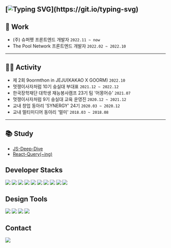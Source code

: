 [![Typing SVG](https://readme-typing-svg.demolab.com/?lines=UX에+대한+고민으로,;세상을+정갈하게+만들고+싶은,;FE+Developer,+황순범입니다.)](https://git.io/typing-svg)
---


## 🏢 Work
- (주) 슈퍼펫 프론트엔드 개발자 `2022.11 ~ now`
- The Pool Network 프론트엔드 개발자 `2022.02 ~ 2022.10`

---

## 🏃🏻 Activity
- 제 2회 9oormthon in JEJU(KAKAO X GOORM) `2022.10`
- 멋쟁이사자처럼 10기 숭실대 부대표 `2021.12 ~ 2022.12`
- 한국장학재단 대학생 재능봉사캠프 23기 팀 '어몽어슈' `2021.07`
- 멋쟁이사자처럼 9기 숭실대 교육 운영진 `2020.12 ~ 2021.12`
- 교내 창업 동아리 'SYNERGY' 24기 `2020.03 ~ 2020.12`
- 교내 멀티미디어 동아리 '멀미' `2018.03 ~ 2018.08`

---

## 📚 Study
- [JS-Deep-Dive](https://github.com/likelion-ssu/JS-Deep-Dive)
- [React-Query(~ing)](https://github.com/HwangSunBeom/React-Query)


## Developer Stacks
<img src="https://img.shields.io/badge/HTML-000000?style=for-the-badge&logo=HTML5&logoColor=#E34F26"/>  <img src="https://img.shields.io/badge/CSS3-000000?style=for-the-badge&logo=CSS3&logoColor=#1572B6"/>  <img src="https://img.shields.io/badge/JavaScript-000000?style=for-the-badge&logo=JavaScript&logoColor=#F7DF1E"/> <img src="https://img.shields.io/badge/TypeScript-000000?style=for-the-badge&logo=TypeScript&logoColor=#F7DF1E
"/>  <img src="https://img.shields.io/badge/React-000000?style=for-the-badge&logo=React&logoColor=#61DAFB"/>  <img src="https://img.shields.io/badge/ReactNative-000000?style=for-the-badge&logo=React&logoColor=#61DAFB"/>  <img src="https://img.shields.io/badge/jQuery-000000?style=for-the-badge&logo=jQuery&logoColor=#0769AD"/>  <img src="https://img.shields.io/badge/Node.js-000000?style=for-the-badge&logo=Node.js&logoColor=#339933"/>  <img src="https://img.shields.io/badge/Python-000000?style=for-the-badge&logo=Python&logoColor=#3776AB"/>  <img src="https://img.shields.io/badge/Django-000000?style=for-the-badge&logo=Django&logoColor=#092E20"/>  
## Design Tools
<img src="https://img.shields.io/badge/Adobe XD-000000?style=for-the-badge&logo=Adobe XD&logoColor=#FF61F6"/>  <img src="https://img.shields.io/badge/Adobe Photoshop-000000?style=for-the-badge&logo=Adobe Photoshop&logoColor=#31A8FF"/>  <img src="https://img.shields.io/badge/Adobe Premiere Pro-000000?style=for-the-badge&logo=Adobe Premiere Pro&logoColor=#9999FF"/>  <img src="https://img.shields.io/badge/Figma-000000?style=for-the-badge&logo=Figma&logoColor=#F24E1E"/>
## Contact
<img src="https://img.shields.io/badge/wsbs9805@gmail.com-000000?style=for-the-badge&logo=Gmail&logoColor=#EA4335"/>


<!-- (https://github-readme-stats.vercel.app/api?username=HwangSunBeom&show_icons=true&theme=github_dark) -->
<!-- (https://github-readme-stats.vercel.app/api/top-langs/?username=HwangSunBeom&layout=compact)](https://github.com/anuraghazra/github-readme-stats) -->


<!--
**HwangSunBeom/HwangSunBeom** is a ✨ _special_ ✨ repository because its `README.md` (this file) appears on your GitHub profile.

Here are some ideas to get you started:

- 🔭 I’m currently working on ...
- 🌱 I’m currently learning ...
- 👯 I’m looking to collaborate on ...
- 🤔 I’m looking for help with ...
- 💬 Ask me about ...
- 📫 How to reach me: ...
- 😄 Pronouns: ...
- ⚡ Fun fact: ...
-->
